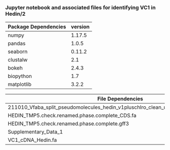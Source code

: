 ### Jupyter notebook and associated files for identifying VC1 in Hedin/2

| Package Dependencies | version | 
|------|------|
|  numpy            |         1.17.5            | 
|  pandas           |         1.0.5  |
|  seaborn           |        0.11.2  | 
|  clustalw             |      2.1   | 
|  bokeh          |           2.4.3          | 
|  biopython      |           1.7            | 
|  matplotlib       |          3.2.2           | 

| File Dependencies | download link| 
|------|------|
|  211010_Vfaba_split_pseudomolecules_hedin_v1pluschlro_clean_unanchored_contigs.fasta.gz    |  https://projects.au.dk/fileadmin/projects/fabagenome/211010_Vfaba_split_pseudomolecules_hedin_v1pluschlro_clean_unanchored_contigs.fasta.gz            |   
|  HEDIN_TMP5.check.renamed.phase.complete_CDS.fa           |         https://projects.au.dk/fileadmin/ingen_mappe_valgt/HEDIN_TMP5.check.renamed.phase.complete_CDS.fa  
|  HEDIN_TMP5.check.renamed.phase.complete.gff3           |        https://projects.au.dk/fileadmin/ingen_mappe_valgt/HEDIN_TMP5.check.renamed.phase.complete.gff3    
|  Supplementary_Data_1          | https://doi.org/10.1038/s41477-021-00950-w|      
|  VC1_cDNA_Hedin.fa          | sequence originated from supplementary_data_6.docx from https://doi.org/10.1038/s41477-021-00950-w |





